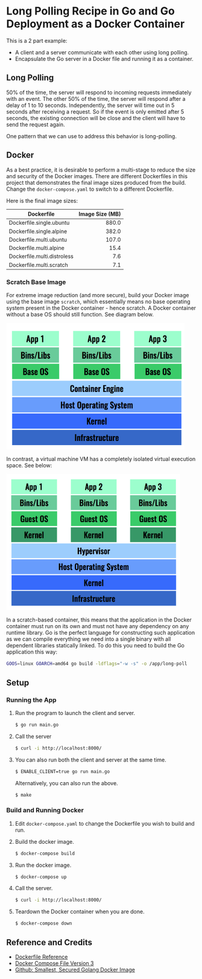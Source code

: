 # Long Polling Recipe in Go and Go Deployment as a Docker Container

This is a 2 part example:

* A client and a server communicate with each other using long polling.
* Encapsulate the Go server in a Docker file and running it as a container.

## Long Polling

50% of the time, the server will respond to incoming requests immediately with an event. The other 50% of the time, the server will respond after a delay of 1 to 10 seconds. Independently, the server will time out in 5 seconds after receiving a request. So if the event is only emitted after 5 seconds, the existing connection will be close and the client will have to send the request again.

One pattern that we can use to address this behavior is long-polling.

## Docker

As a best practice, it is desirable to perform a multi-stage to reduce the size and security of the Docker images. There are different Dockerfiles in this project that demonstrates the final image sizes produced from the build. Change the `docker-compose.yaml` to switch to a different Dockerfile.

Here is the final image sizes:

| Dockerfile                  | Image Size (MB) |
|-----------------------------|----------------:|
| Dockerfile.single.ubuntu    | 880.0           |
| Dockerfile.single.alpine    | 382.0           |
| Dockerfile.multi.ubuntu     | 107.0           |
| Dockerfile.multi.alpine     | 15.4            |
| Dockerfile.multi.distroless | 7.6             |
| Dockerfile.multi.scratch    | 7.1             |

### Scratch Base Image

For extreme image reduction (and more secure), build your Docker image using the base image `scratch`, which essentially means no base operating system present in the Docker container - hence scratch. A Docker container without a base OS should still function. See diagram below.

![Container](container.png)

In contrast, a virtual machine VM has a completely isolated virtual execution space. See below:

![VM](vm.png)

In a scratch-based container, this means that the application in the Docker container must run on its own and must not have any dependency on any runtime library. Go is the perfect language for constructing such application as we can compile everything we need into a single binary with all dependent libraries statically linked. To do this you need to build the Go application this way:

```bash
GOOS=linux GOARCH=amd64 go build -ldflags="-w -s" -o /app/long-poll
```

## Setup

### Running the App

1. Run the program to launch the client and server.

   ```bash
   $ go run main.go
   ```

1. Call the server

   ```bash
   $ curl -i http://localhost:8000/
   ```

1. You can also run both the client and server at the same time.

   ```bash
   $ ENABLE_CLIENT=true go run main.go
   ```

   Alternatively, you can also run the above.

   ```bash
   $ make
   ```

### Build and Running Docker

1. Edit `docker-compose.yaml` to change the Dockerfile you wish to build and run.

1. Build the docker image.

   ```bash
   $ docker-compose build
   ```

1. Run the docker image.

   ```bash
   $ docker-compose up
   ```

1. Call the server.


   ```bash
   $ curl -i http://localhost:8000/
   ```

1. Teardown the Docker container when you are done.

   ```bash
   $ docker-compose down
   ```

## Reference and Credits

* [Dockerfile Reference](https://docs.docker.com/engine/reference/builder/)
* [Docker Compose File Version 3](https://docs.docker.com/compose/compose-file/)
* [Github: Smallest, Secured Golang Docker Image](https://github.com/chemidy/smallest-secured-golang-docker-image)
